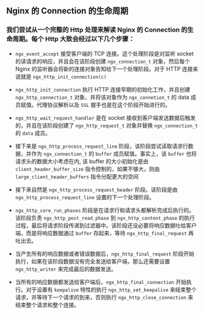 ## Nginx 的 Connection 的生命周期

### 我们尝试从一个完整的 Http 处理来解读 Nginx 的 Connection 的生命周期。每个 Http 大致会经过以下几个步骤：
* `ngx_event_accept` 接受客户端的 TCP 连接。这个处理阶段是对监听 socket 的读请求的响应，并且会在该阶段创建 `ngx_connection_t` 对象，然后每个 Nginx 的监听器会将新的连接对象告知给下一个处理阶段。对于 HTTP 连接来说就是 `ngx_http_init_connection(c)`

* `ngx_http_init_connection` 执行 HTTP 连接早期的初始化工作，并且创建 `ngx_http_connection_t` 对象，并将该对象作为 `ngx_connetion_t` 的 data 成员赋值。代理协议解析以及 `SSL` 握手也是在这个阶段开始进行的。

* `ngx_http_wait_request_handler` 是在 socket 接收到客户端发送数据后触发的，并且在该阶段创建了 `ngx_http_request_t` 对象并替换 `ngx_connection_t` 的 `data` 成员。

* 接下来是 `ngx_http_process_request_line` 阶段，该阶段尝试读取请求行数据，并作为 `ngx_connection_t` 的 `buffer` 成员赋值。事实上，该 `buffer` 也将请求头的数据大小考虑在内, 该 buffer 的大小初始化是由 `client_header_buffer_size` 指令控制的，如果不够大，则由 `large_client_header_buffers` 指令分配更大的空间

* 接下来自然是 `ngx_http_process_request_header` 阶段。该阶段是由 `ngx_http_process_request_line` 设置的下一个处理阶段。

* `ngx_http_core_run_phases` 阶段是在请求行和请求头都解析完成后执行的。该阶段负责 `ngx_http_post_read_phase` 到 `ngx_http_content_phase` 的执行过程，最后将请求阶段传递到过滤器中。该阶段还没必要将响应数据吐给客户端，而是将响应数据通过 `buffer` 存起来，等待 `ngx_http_final_request` 再吐出去。

* 当产生所有的响应数据或者错误数据后，`ngx_http_final_request` 阶段开始执行，如果在该阶段数据没有完全发送给客户端，那么还需要设置 `ngx_http_writer` 来完成最后的数据发送。

* 当所有的响应数据都发送给客户端后，`ngx_http_final_connection` 开始执行。对于设置有 `keepalive` 特性的执行 `ngx_http_set_keepalive` 来结束整个请求，并等待下一个请求的到来，否则执行 `ngx_http_close_connection` 来结束整个请求和整个连接。